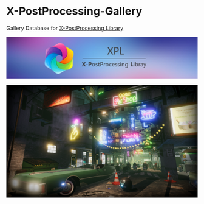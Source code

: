 # X-PostProcessing-Gallery

 Gallery Database for [X-PostProcessing Library](https://github.com/QianMo/X-PostProcessing-Library)
 
 ![](Media/XPL-Title-v2.jpg)

 ![](Media/Vignette/RapidOldTVVignetteV2/RapidOldTVVignetteV2.png)
